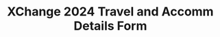 ---
title: XChange 2024 Travel and Accomm Details Form
redirect_to: https://docs.google.com/forms/d/e/1FAIpQLSdwKkU96d_kAFiYVJHp-ISa3Nv0JBbYgKDx3exGAm2wDCE43g/viewform?usp=sf_link
redirect_from: 
  - /XC24TravelandAccommForm
  - /xc24travelandaccommform
---